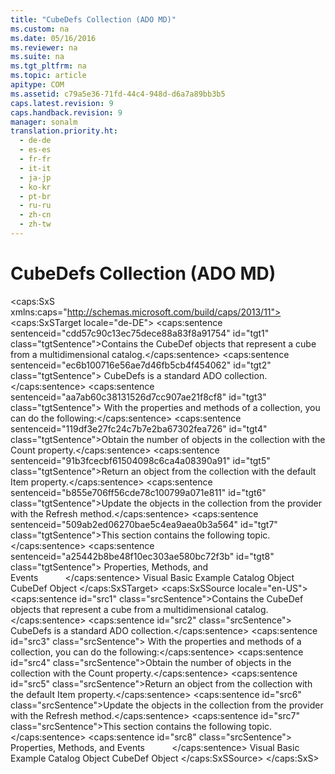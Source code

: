 ```yaml
---
title: "CubeDefs Collection (ADO MD)"
ms.custom: na
ms.date: 05/16/2016
ms.reviewer: na
ms.suite: na
ms.tgt_pltfrm: na
ms.topic: article
apitype: COM
ms.assetid: c79a5e36-71fd-44c4-948d-d6a7a89bb3b5
caps.latest.revision: 9
caps.handback.revision: 9
manager: sonalm
translation.priority.ht: 
  - de-de
  - es-es
  - fr-fr
  - it-it
  - ja-jp
  - ko-kr
  - pt-br
  - ru-ru
  - zh-cn
  - zh-tw
---
```

# CubeDefs Collection (ADO MD)
<?xml version="1.0" encoding="utf-8"?>
<caps:SxS xmlns:caps="http://schemas.microsoft.com/build/caps/2013/11">
  <caps:SxSTarget locale="de-DE">
    <developerReferenceWithoutSyntaxDocument xsi:schemaLocation="http://ddue.schemas.microsoft.com/authoring/2003/5 http://dduestorage.blob.core.windows.net/ddueschema/developer.xsd" xmlns="http://ddue.schemas.microsoft.com/authoring/2003/5" xmlns:xlink="http://www.w3.org/1999/xlink" xmlns:xsi="http://www.w3.org/2001/XMLSchema-instance">
      <introduction>
        <para>
          <caps:sentence sentenceid="cdd57c90c13ec75dece88a83f8a91754" id="tgt1" class="tgtSentence">Contains the <legacyLink xlink:href="feb2581c-fc41-471c-bb69-29f8a55fda70">CubeDef</legacyLink> objects that represent a cube from a multidimensional catalog.</caps:sentence>
        </para>
      </introduction>
      <languageReferenceRemarks>
        <content>
          <para>
            <caps:sentence sentenceid="ec6b100716e56ae7d46fb5cb4f454062" id="tgt2" class="tgtSentence">
              <legacyBold>CubeDefs</legacyBold> is a standard ADO collection.</caps:sentence>
            <caps:sentence sentenceid="aa7ab60c38131526d7cc907ae21f8cf8" id="tgt3" class="tgtSentence"> With the properties and methods of a collection, you can do the following:</caps:sentence>
          </para>
          <list class="bullet">
            <listItem>
              <para>
                <caps:sentence sentenceid="119df3e27fc24c7b7e2ba67302fea726" id="tgt4" class="tgtSentence">Obtain the number of objects in the collection with the <legacyLink xlink:href="da9ccd1f-d402-41a2-940c-45556fc5340d">Count</legacyLink> property.</caps:sentence>
              </para>
            </listItem>
            <listItem>
              <para>
                <caps:sentence sentenceid="91b3fcecbf61504098c6ca4a08390a91" id="tgt5" class="tgtSentence">Return an object from the collection with the default <legacyLink xlink:href="e11484bb-c5c7-42d8-9bb8-21572125d727">Item</legacyLink> property.</caps:sentence>
              </para>
            </listItem>
            <listItem>
              <para>
                <caps:sentence sentenceid="b855e706ff56cde78c100799a071e811" id="tgt6" class="tgtSentence">Update the objects in the collection from the provider with the <legacyLink xlink:href="089b7ca7-684f-4259-8032-5bd1ecc54426">Refresh</legacyLink> method.</caps:sentence>
              </para>
            </listItem>
          </list>
          <para>
            <caps:sentence sentenceid="509ab2ed06270bae5c4ea9aea0b3a564" id="tgt7" class="tgtSentence">This section contains the following topic.</caps:sentence>
          </para>
          <list class="bullet">
            <listItem>
              <para>
                <caps:sentence sentenceid="a25442b8be48f10ec303ae580bc72f3b" id="tgt8" class="tgtSentence">
                  <legacyLink xlink:href="bf2d1108-ba3c-4830-9c49-78e833ff37b1">Properties, Methods, and Events</legacyLink>           </caps:sentence>
              </para>
            </listItem>
          </list>
        </content>
      </languageReferenceRemarks>
      <relatedTopics>
        <link xlink:href="3aae1107-2f81-413c-8eda-ef96c3df1b8a">Visual Basic Example</link>
        <link xlink:href="11f6f896-d69c-44a4-94cd-d54c93140e4a">Catalog Object</link>
        <link xlink:href="feb2581c-fc41-471c-bb69-29f8a55fda70">CubeDef Object</link>
      </relatedTopics>
    </developerReferenceWithoutSyntaxDocument>
  </caps:SxSTarget>
  <caps:SxSSource locale="en-US">
    <developerReferenceWithoutSyntaxDocument xsi:schemaLocation="http://ddue.schemas.microsoft.com/authoring/2003/5 http://dduestorage.blob.core.windows.net/ddueschema/developer.xsd" xmlns="http://ddue.schemas.microsoft.com/authoring/2003/5" xmlns:xlink="http://www.w3.org/1999/xlink" xmlns:xsi="http://www.w3.org/2001/XMLSchema-instance">
      <introduction>
        <para>
          <caps:sentence id="src1" class="srcSentence">Contains the <legacyLink xlink:href="feb2581c-fc41-471c-bb69-29f8a55fda70">CubeDef</legacyLink> objects that represent a cube from a multidimensional catalog.</caps:sentence>
        </para>
      </introduction>
      <languageReferenceRemarks>
        <content>
          <para>
            <caps:sentence id="src2" class="srcSentence">
              <legacyBold>CubeDefs</legacyBold> is a standard ADO collection.</caps:sentence>
            <caps:sentence id="src3" class="srcSentence"> With the properties and methods of a collection, you can do the following:</caps:sentence>
          </para>
          <list class="bullet">
            <listItem>
              <para>
                <caps:sentence id="src4" class="srcSentence">Obtain the number of objects in the collection with the <legacyLink xlink:href="da9ccd1f-d402-41a2-940c-45556fc5340d">Count</legacyLink> property.</caps:sentence>
              </para>
            </listItem>
            <listItem>
              <para>
                <caps:sentence id="src5" class="srcSentence">Return an object from the collection with the default <legacyLink xlink:href="e11484bb-c5c7-42d8-9bb8-21572125d727">Item</legacyLink> property.</caps:sentence>
              </para>
            </listItem>
            <listItem>
              <para>
                <caps:sentence id="src6" class="srcSentence">Update the objects in the collection from the provider with the <legacyLink xlink:href="089b7ca7-684f-4259-8032-5bd1ecc54426">Refresh</legacyLink> method.</caps:sentence>
              </para>
            </listItem>
          </list>
          <para>
            <caps:sentence id="src7" class="srcSentence">This section contains the following topic.</caps:sentence>
          </para>
          <list class="bullet">
            <listItem>
              <para>
                <caps:sentence id="src8" class="srcSentence">
                  <legacyLink xlink:href="bf2d1108-ba3c-4830-9c49-78e833ff37b1">Properties, Methods, and Events</legacyLink>           </caps:sentence>
              </para>
            </listItem>
          </list>
        </content>
      </languageReferenceRemarks>
      <relatedTopics>
        <link xlink:href="3aae1107-2f81-413c-8eda-ef96c3df1b8a">Visual Basic Example</link>
        <link xlink:href="11f6f896-d69c-44a4-94cd-d54c93140e4a">Catalog Object</link>
        <link xlink:href="feb2581c-fc41-471c-bb69-29f8a55fda70">CubeDef Object</link>
      </relatedTopics>
    </developerReferenceWithoutSyntaxDocument>
  </caps:SxSSource>
</caps:SxS>